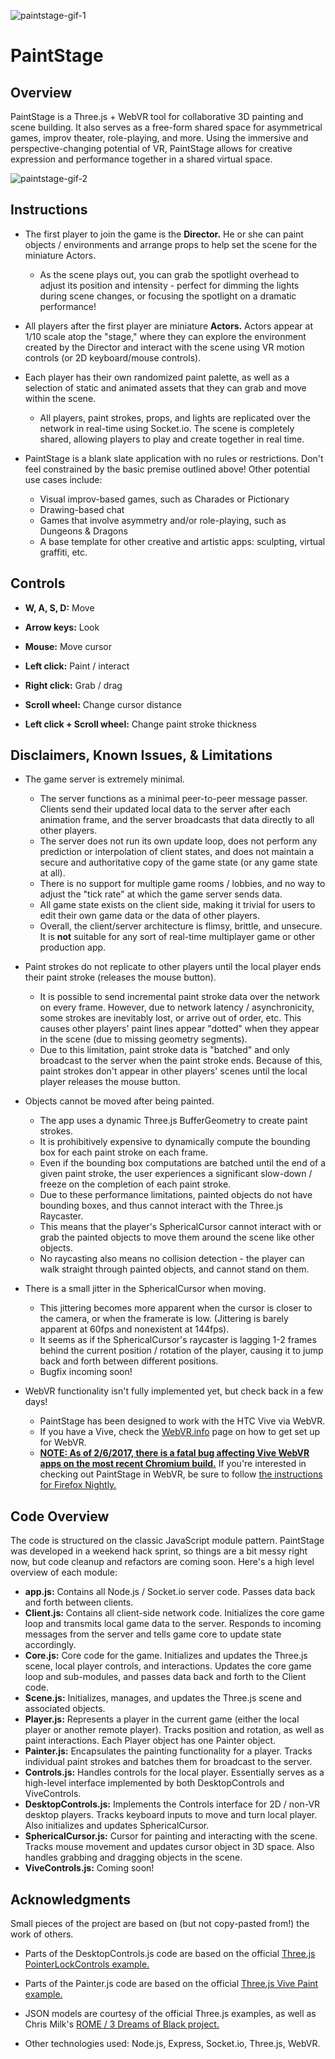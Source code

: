 ![paintstage-gif-1](http://i.imgur.com/Ex8osch.gif)


# PaintStage


## Overview

PaintStage is a Three.js + WebVR tool for collaborative 3D painting and scene building. It also serves as a free-form shared space for asymmetrical games, improv theater, role-playing, and more. Using the immersive and perspective-changing potential of VR, PaintStage allows for creative expression and performance together in a shared virtual space. 


![paintstage-gif-2](http://i.imgur.com/BcLFErJ.gif)


## Instructions

* The first player to join the game is the **Director.** He or she can paint objects / environments and arrange props to help set the scene for the miniature Actors. 
    * As the scene plays out, you can grab the spotlight overhead to adjust its position and intensity - perfect for dimming the lights during scene changes, or focusing the spotlight on a dramatic performance! 

* All players after the first player are miniature **Actors.** Actors appear at 1/10 scale atop the "stage," where they can explore the environment created by the Director and interact with the scene using VR motion controls (or 2D keyboard/mouse controls). 

* Each player has their own randomized paint palette, as well as a selection of static and animated assets that they can grab and move within the scene. 
    * All players, paint strokes, props, and lights are replicated over the network in real-time using Socket.io. The scene is completely shared, allowing players to play and create together in real time. 

* PaintStage is a blank slate application with no rules or restrictions. Don't feel constrained by the basic premise outlined above! Other potential use cases include:  
    * Visual improv-based games, such as Charades or Pictionary
    * Drawing-based chat
    * Games that involve asymmetry and/or role-playing, such as Dungeons & Dragons
    * A base template for other creative and artistic apps: sculpting, virtual graffiti, etc. 



## Controls

* **W, A, S, D:** Move

* **Arrow keys:** Look

* **Mouse:** Move cursor

* **Left click:** Paint / interact

* **Right click:** Grab / drag

* **Scroll wheel:** Change cursor distance

* **Left click + Scroll wheel:** Change paint stroke thickness



## Disclaimers, Known Issues, & Limitations

* The game server is extremely minimal.
    * The server functions as a minimal peer-to-peer message passer. Clients send their updated local data to the server after each animation frame, and the server broadcasts that data directly to all other players. 
    * The server does not run its own update loop, does not perform any prediction or interpolation of client states, and does not maintain a secure and authoritative copy of the game state (or any game state at all). 
    * There is no support for multiple game rooms / lobbies, and no way to adjust the "tick rate" at which the game server sends data. 
    * All game state exists on the client side, making it trivial for users to edit their own game data or the data of other players. 
    * Overall, the client/server architecture is flimsy, brittle, and unsecure. It is **not** suitable for any sort of real-time multiplayer game or other production app. 

* Paint strokes do not replicate to other players until the local player ends their paint stroke (releases the mouse button). 
	* It is possible to send incremental paint stroke data over the network on every frame. However, due to network latency / asynchronicity, some strokes are inevitably lost, or arrive out of order, etc. This causes other players' paint lines appear "dotted" when they appear in the scene (due to missing geometry segments). 
	* Due to this limitation, paint stroke data is "batched" and only broadcast to the server when the paint stroke ends. Because of this, paint strokes don't appear in other players' scenes until the local player releases the mouse button. 

* Objects cannot be moved after being painted. 
    * The app uses a dynamic Three.js BufferGeometry to create paint strokes. 
    * It is prohibitively expensive to dynamically compute the bounding box for each paint stroke on each frame. 
    * Even if the bounding box computations are batched until the end of a given paint stroke, the user experiences a significant slow-down / freeze on the completion of each paint stroke. 
    * Due to these performance limitations, painted objects do not have bounding boxes, and thus cannot interact with the Three.js Raycaster. 
    * This means that the player's SphericalCursor cannot interact with or grab the painted objects to move them around the scene like other objects. 
    * No raycasting also means no collision detection - the player can walk straight through painted objects, and cannot stand on them. 

* There is a small jitter in the SphericalCursor when moving. 
	* This jittering becomes more apparent when the cursor is closer to the camera, or when the framerate is low. (Jittering is barely apparent at 60fps and nonexistent at 144fps). 
	* It seems as if the SphericalCursor's raycaster is lagging 1-2 frames behind the current position / rotation of the player, causing it to jump back and forth between different positions. 
	* Bugfix incoming soon!

* WebVR functionality isn't fully implemented yet, but check back in a few days! 
    * PaintStage has been designed to work with the HTC Vive via WebVR. 
    * If you have a Vive, check the [WebVR.info](http://webvr.info) page on how to get set up for WebVR. 
    * **[NOTE: As of 2/6/2017, there is a fatal bug affecting Vive WebVR apps on the most recent Chromium build.](https://bugs.chromium.org/p/chromium/issues/detail?id=687009)** If you're interested in checking out PaintStage in WebVR, be sure to follow [the instructions for Firefox Nightly.](https://github.com/Web-VR/iswebvrready/wiki/Instructions%3A-Firefox-Nightly) 



## Code Overview

The code is structured on the classic JavaScript module pattern. PaintStage was developed in a weekend hack sprint, so things are a bit messy right now, but code cleanup and refactors are coming soon. Here's a high level overview of each module:
* **app.js:** Contains all Node.js / Socket.io server code. Passes data back and forth between clients. 
* **Client.js:** Contains all client-side network code. Initializes the core game loop and transmits local game data to the server. Responds to incoming messages from the server and tells game core to update state accordingly. 
* **Core.js:** Core code for the game. Initializes and updates the Three.js scene, local player controls, and interactions. Updates the core game loop and sub-modules, and passes data back and forth to the Client code. 
* **Scene.js:** Initializes, manages, and updates the Three.js scene and associated objects. 
* **Player.js:** Represents a player in the current game (either the local player or another remote player). Tracks position and rotation, as well as paint interactions. Each Player object has one Painter object. 
* **Painter.js:** Encapsulates the painting functionality for a player. Tracks individual paint strokes and batches them for broadcast to the server. 
* **Controls.js:** Handles controls for the local player. Essentially serves as a high-level interface implemented by both DesktopControls and ViveControls. 
* **DesktopControls.js:** Implements the Controls interface for 2D / non-VR desktop players. Tracks keyboard inputs to move and turn local player. Also initializes and updates SphericalCursor. 
* **SphericalCursor.js:** Cursor for painting and interacting with the scene. Tracks mouse movement and updates cursor object in 3D space. Also handles grabbing and dragging objects in the scene. 
* **ViveControls.js:** Coming soon! 



## Acknowledgments

Small pieces of the project are based on (but not copy-pasted from!) the work of others. 

* Parts of the DesktopControls.js code are based on the official [Three.js PointerLockControls example.](https://threejs.org/examples/#misc_controls_pointerlock)

* Parts of the Painter.js code are based on the official [Three.js Vive Paint example.](https://threejs.org/examples/#webvr_vive_paint)

* JSON models are courtesy of the official Three.js examples, as well as Chris Milk's [ROME / 3 Dreams of Black project.](http://www.ro.me/tech/)

* Other technologies used: Node.js, Express, Socket.io, Three.js, WebVR. 
